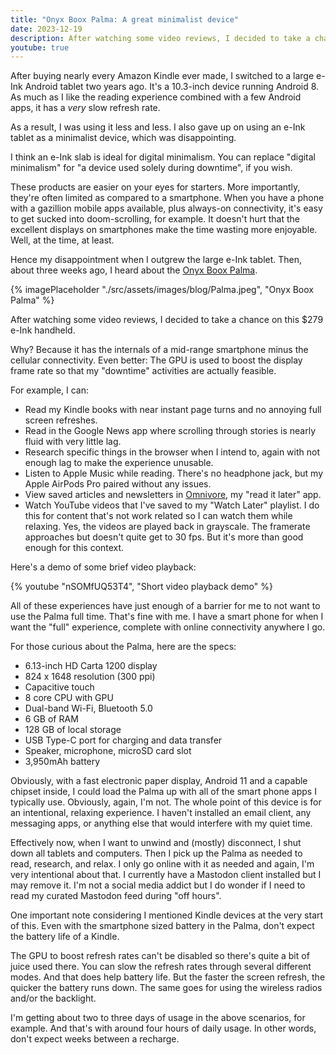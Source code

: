 ```yaml
---
title: "Onyx Boox Palma: A great minimalist device"
date: 2023-12-19
description: After watching some video reviews, I decided to take a chance on the $279 Onyx Boox Palma e-Ink handheld.
youtube: true
---
```

After buying nearly every Amazon Kindle ever made, I switched to a large e-Ink Android tablet two years ago. It's a 10.3-inch device running Android 8. As much as I like the reading experience combined with a few Android apps, it has a _very_ slow refresh rate.

As a result, I was using it less and less. I also gave up on using an e-Ink tablet as a minimalist device, which was disappointing.

I think an e-Ink slab is ideal for digital minimalism. You can replace "digital minimalism" for "a device used solely during downtime", if you wish.

These products are easier on your eyes for starters. More importantly, they're often limited as compared to a smartphone. When you have a phone with a gazillion mobile apps available, plus always-on connectivity, it's easy to get sucked into doom-scrolling, for example. It doesn't hurt that the excellent displays on smartphones make the time wasting more enjoyable. Well, at the time, at least.

Hence my disappointment when I outgrew the large e-Ink tablet. Then, about three weeks ago, I heard about the [Onyx Boox Palma](https://shop.boox.com/products/palma).

{% imagePlaceholder "./src/assets/images/blog/Palma.jpeg", "Onyx Boox Palma" %}

After watching some video reviews, I decided to take a chance on this $279 e-Ink handheld.

Why? Because it has the internals of a mid-range smartphone minus the cellular connectivity.
Even better: The GPU is used to boost the display frame rate so that my "downtime" activities are actually feasible.

For example, I can:
- Read my Kindle books with near instant page turns and no annoying full screen refreshes.
- Read in the Google News app where scrolling through stories is nearly fluid with very little lag.
- Research specific things in the browser when I intend to, again with not enough lag to make the experience unusable.
- Listen to Apple Music while reading. There's no headphone jack, but my Apple AirPods Pro paired without any issues.
- View saved articles and newsletters in [Omnivore](https://omnivore.app), my "read it later" app.
- Watch YouTube videos that I've saved to my "Watch Later" playlist. I do this for content that's not work related so I can watch them while relaxing. Yes, the videos are played back in grayscale. The framerate approaches but doesn't quite get to 30 fps. But it's more than good enough for this context.  

Here's a demo of some brief video playback:

{% youtube "nSOMfUQ53T4", "Short video playback demo" %}

All of these experiences have just enough of a barrier for me to not want to use the Palma full time. That's fine with me. I have a smart phone for when I want the "full" experience, complete with online connectivity anywhere I go.

For those curious about the Palma, here are the specs:
- 6.13-inch HD Carta 1200 display
- 824 x 1648 resolution (300 ppi)
- Capacitive touch
- 8 core CPU with GPU
- Dual-band Wi-Fi, Bluetooth 5.0
- 6 GB of RAM
- 128 GB of local storage
- USB Type-C port for charging and data transfer
- Speaker, microphone, microSD card slot
- 3,950mAh battery

Obviously, with a fast electronic paper display, Android 11 and a capable chipset inside, I could load the Palma up with all of the smart phone apps I typically use. Obviously, again, I'm not. The whole point of this device is for an intentional, relaxing experience. I haven't installed an email client, any messaging apps, or anything else that would interfere with my quiet time.

Effectively now, when I want to unwind and (mostly) disconnect, I shut down all tablets and computers. Then I pick up the Palma as needed to read, research, and relax. I only go online with it as needed and again, I'm very intentional about that. I currently have a Mastodon client installed but I may remove it. I'm not a social media addict but I do wonder if I need to read my curated Mastodon feed during "off hours".

One important note considering I mentioned Kindle devices at the very start of this. Even with the smartphone sized battery in the Palma, don't expect the battery life of a Kindle.

The GPU to boost refresh rates can't be disabled so there's quite a bit of juice used there. You can slow the refresh rates through several different modes. And that does help battery life. But the faster the screen refresh, the quicker the battery runs down. The same goes for using the wireless radios and/or the backlight.

I'm getting about two to three days of usage in the above scenarios, for example. And that's with around four hours of daily usage. In other words, don't expect weeks between a recharge.
